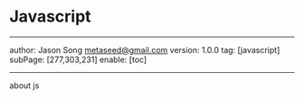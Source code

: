 # Javascript
---
author: Jason Song <metaseed@gmail.com>
version: 1.0.0
tag: [javascript]
subPage: [277,303,231]
enable: [toc]

---
about js
